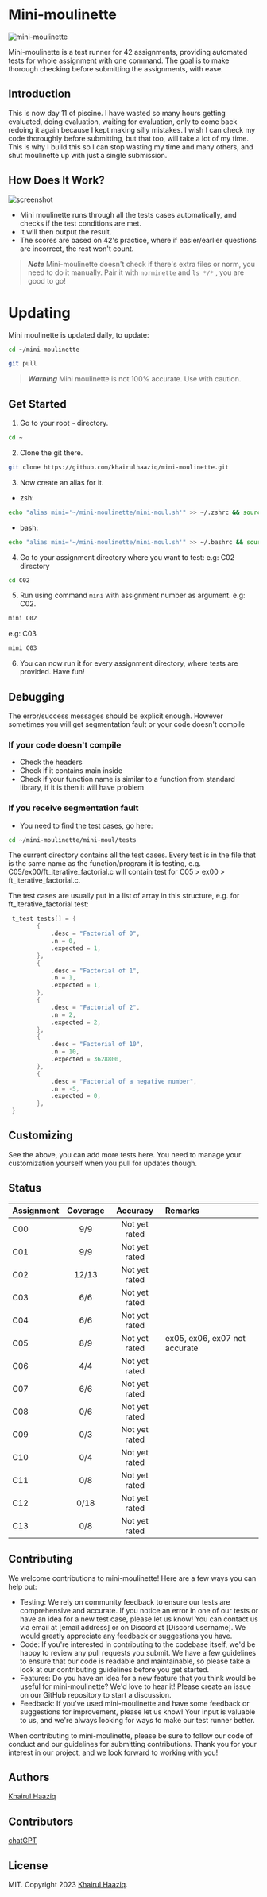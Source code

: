 # Mini-moulinette

![mini-moulinette](mini-moulinette.jpg)

Mini-moulinette is a test runner for 42 assignments, providing automated tests for whole assignment with one command. The goal is to make thorough checking before submitting the assignments, with ease.


## Introduction

This is now day 11 of piscine. I have wasted so many hours getting evaluated, doing evaluation, waiting for evaluation, only to come back redoing it again because I kept making silly mistakes. I wish I can check my code thoroughly before submitting, but that too, will take a lot of my time. This is why I build this so I can stop wasting my time and many others, and shut moulinette up with just a single submission.


## How Does It Work?

![screenshot](screenshot.jpg)

- Mini moulinette runs through all the tests cases automatically, and checks if the test conditions are met.
- It will then output the result.
- The scores are based on 42's practice, where if easier/earlier questions are incorrect, the rest won't count.

> ***Note***
> Mini-moulinette doesn't check if there's extra files or norm, you need to do it manually. Pair it with `norminette` and `ls */*` , you are good to go!


# Updating

Mini moulinette is updated daily, to update:

```bash
cd ~/mini-moulinette
```

```bash
git pull
```

> ***Warning***
> Mini moulinette is not 100% accurate. Use with caution.

## Get Started

1. Go to your root `~` directory.

```bash
cd ~
```


2. Clone the git there.

```bash
git clone https://github.com/khairulhaaziq/mini-moulinette.git
```


3. Now create an alias for it.

- zsh:

```zsh
echo "alias mini='~/mini-moulinette/mini-moul.sh'" >> ~/.zshrc && source ~/.zshrc
```

- bash:

```bash
echo "alias mini='~/mini-moulinette/mini-moul.sh'" >> ~/.bashrc && source ~/.bashrc
```


4. Go to your assignment directory where you want to test: e.g: C02 directory

```bash
cd C02
```


5. Run using command `mini` with assignment number as argument. e.g: C02.

```bash
mini C02
```

e.g: C03

```bash
mini C03
```

6. You can now run it for every assignment directory, where tests are provided. Have fun!

## Debugging

The error/success messages should be explicit enough. However sometimes you will get segmentation fault or your code doesn't compile

### If your code doesn't compile

- Check the headers
- Check if it contains main inside
- Check if your function name is similar to a function from standard library, if it is then it will have problem

### If you receive segmentation fault

- You need to find the test cases, go here:

```bash
cd ~/mini-moulinette/mini-moul/tests
```

The current directory contains all the test cases. Every test is in the file that is the same name as the function/program it is testing, e.g. C05/ex00/ft_iterative_factorial.c will contain test for C05 > ex00 > ft_iterative_factorial.c.

The test cases are usually put in a list of array in this structure, e.g. for ft_iterative_factorial test:

``` C
 t_test tests[] = {
        {
            .desc = "Factorial of 0",
            .n = 0,
            .expected = 1,
        },
        {
            .desc = "Factorial of 1",
            .n = 1,
            .expected = 1,
        },
        {
            .desc = "Factorial of 2",
            .n = 2,
            .expected = 2,
        },
        {
            .desc = "Factorial of 10",
            .n = 10,
            .expected = 3628800,
        },
        {
            .desc = "Factorial of a negative number",
            .n = -5,
            .expected = 0,
        },
 }
```


## Customizing

See the above, you can add more tests here. You need to manage your customization yourself when you pull for updates though.


## Status

| Assignment            | Coverage                   | Accuracy         | Remarks         |
| :-------------------- | :------------------------: | :--------------: | :-------------- |
| C00                   | 9/9                        | Not yet rated    |                 |
| C01                   | 9/9                        | Not yet rated    |                 |
| C02                   | 12/13                      | Not yet rated    |                 |
| C03                   | 6/6                        | Not yet rated    |                 |
| C04                   | 6/6                        | Not yet rated    |                 |
| C05                   | 8/9                        | Not yet rated    | ex05, ex06, ex07 not accurate |
| C06                   | 4/4                        | Not yet rated    |                 |
| C07                   | 6/6                        | Not yet rated    |                 |
| C08                   | 0/6                        | Not yet rated    |                 |
| C09                   | 0/3                        | Not yet rated    |                 |
| C10                   | 0/4                        | Not yet rated    |                 |
| C11                   | 0/8                        | Not yet rated    |                 |
| C12                   | 0/18                       | Not yet rated    |                 |
| C13                   | 0/8                        | Not yet rated    |                 |


## Contributing

We welcome contributions to mini-moulinette! Here are a few ways you can help out:

- Testing: We rely on community feedback to ensure our tests are comprehensive and accurate. If you notice an error in one of our tests or have an idea for a new test case, please let us know! You can contact us via email at [email address] or on Discord at [Discord username]. We would greatly appreciate any feedback or suggestions you have.
- Code: If you're interested in contributing to the codebase itself, we'd be happy to review any pull requests you submit. We have a few guidelines to ensure that our code is readable and maintainable, so please take a look at our contributing guidelines before you get started.
- Features: Do you have an idea for a new feature that you think would be useful for mini-moulinette? We'd love to hear it! Please create an issue on our GitHub repository to start a discussion.
- Feedback: If you've used mini-moulinette and have some feedback or suggestions for improvement, please let us know! Your input is valuable to us, and we're always looking for ways to make our test runner better.

When contributing to mini-moulinette, please be sure to follow our code of conduct and our guidelines for submitting contributions. Thank you for your interest in our project, and we look forward to working with you!


## Authors

[Khairul Haaziq](https://github.com/khairulhaaziq)


## Contributors

[chatGPT](ai.com)


## License

MIT. Copyright 2023 [Khairul Haaziq](https://github.com/khairulhaaziq).
